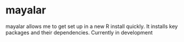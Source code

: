 # mayalar
mayalar allows me to get set up in a new R install quickly. It installs key packages and their dependencies. Currently in development
